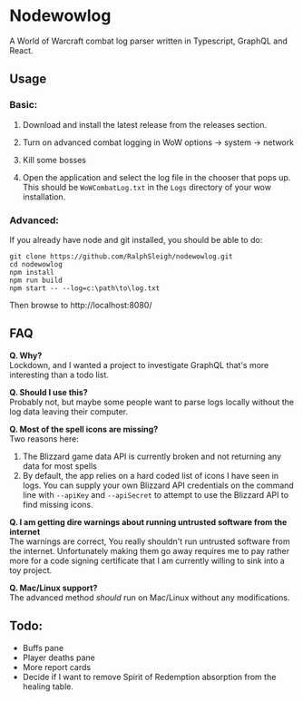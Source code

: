 # Nodewowlog

A World of Warcraft combat log parser written in Typescript, GraphQL and React.

## Usage

### Basic:

1) Download and install the latest release from the releases section. 

2) Turn on advanced combat logging in WoW options -> system -> network

3) Kill some bosses 

4) Open the application and select the log file in the chooser that pops up. This should be `WoWCombatLog.txt` in the `Logs` directory of your wow installation.

### Advanced:
 
If you already have node and git installed, you should be able to do:
 
```
git clone https://github.com/RalphSleigh/nodewowlog.git  
cd nodewowlog  
npm install  
npm run build  
npm start -- --log=c:\path\to\log.txt
```

Then browse to http://localhost:8080/

## FAQ

**Q. Why?**  
Lockdown, and I wanted a project to investigate GraphQL that's more interesting than a todo list.

**Q. Should I use this?**  
Probably not, but maybe some people want to parse logs locally without the log data leaving their computer.

**Q. Most of the spell icons are missing?**  
Two reasons here:
1. The Blizzard game data API is currently broken and not returning any data for most spells
2. By default, the app relies on a hard coded list of icons I have seen in logs. You can supply your own Blizzard API credentials on the command line with  `--apiKey` and `--apiSecret` to attempt to use the Blizzard API to find missing icons. 

**Q. I am getting dire warnings about running untrusted software from the internet**  
The warnings are correct, You really shouldn't run untrusted software from the internet. Unfortunately making them go away requires me to pay rather more for a code signing certificate that I am currently willing to sink into a toy project. 

**Q. Mac/Linux support?**  
The advanced method *should* run on Mac/Linux without any modifications.

## Todo:

* Buffs pane
* Player deaths pane
* More report cards
* Decide if I want to remove Spirit of Redemption absorption from the healing table. 